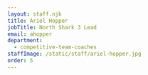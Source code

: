 ```yaml
---
layout: staff.njk
title: Ariel Hopper
jobTitle: North Shark 3 Lead
email: ahopper
department:
  - competitive-team-coaches
staffImage: /static/staff/ariel-hopper.jpg
order: 5
---
```

